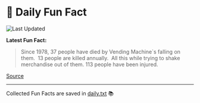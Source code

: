 # 🌟 Daily Fun Fact

![Last Updated](https://img.shields.io/badge/Last_Updated-2025_07_28-blue?style=flat-square)

**Latest Fun Fact:**

> Since 1978, 37 people have died by Vending Machine`s falling on them.  13 people are killed annually.  All this while trying to shake merchandise out of them. 113 people have been injured.

[Source](http://www.djtech.net/humor/useless_facts.htm)

---

Collected Fun Facts are saved in [daily.txt](daily.txt) 📚
